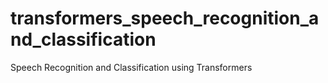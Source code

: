 # transformers_speech_recognition_and_classification
Speech Recognition and Classification using Transformers
